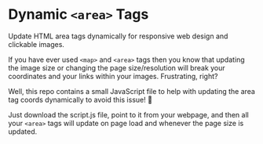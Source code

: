 # Dynamic `<area>` Tags
Update HTML area tags dynamically for responsive web design and clickable images.

If you have ever used `<map>` and `<area>` tags then you know that updating the image size or changing the page size/resolution will break your coordinates and your links within your images. Frustrating, right?

Well, this repo contains a small JavaScript file to help with updating the area tag coords dynamically to avoid this issue! 🎉

Just download the script.js file, point to it from your webpage, and then all your `<area>` tags will update on page load and whenever the page size is updated.
